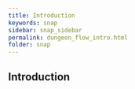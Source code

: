```yaml
---
title: Introduction
keywords: snap
sidebar: snap_sidebar
permalink: dungeon_flow_intro.html
folder: snap
---
```


## Introduction

